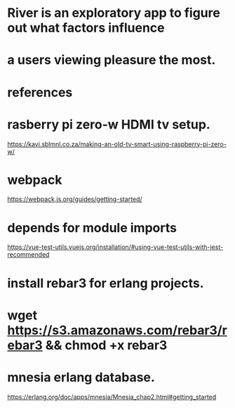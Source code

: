 # River is an exploratory app to figure out what factors influence
# a users viewing pleasure the most.


# references

# rasberry pi zero-w HDMI tv setup.
https://kavi.sblmnl.co.za/making-an-old-tv-smart-using-raspberry-pi-zero-w/

# webpack
https://webpack.js.org/guides/getting-started/

# depends for module imports
https://vue-test-utils.vuejs.org/installation/#using-vue-test-utils-with-jest-recommended

# install rebar3 for erlang projects.
# wget https://s3.amazonaws.com/rebar3/rebar3 && chmod +x rebar3

# mnesia erlang database.
 https://erlang.org/doc/apps/mnesia/Mnesia_chap2.html#getting_started
